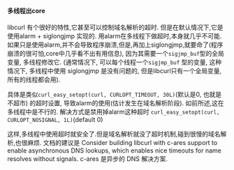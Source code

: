 #### 多线程出core
libcurl 有个很好的特性,它甚至可以控制域名解析的超时.
但是在默认情况下,它是使用alarm + siglongjmp 实现的. 用alarm在多线程下做超时,本身就几乎不可能.如果只是使用alarm,并不会导致程序崩溃,但是,再加上siglongjmp,就要命了(程序崩溃的很可怕,core中几乎看不出有用信息),
因为其需要一个`sigjmp_buf`型的全局变量, 多线程修改它. (通常情况下, 可以每个线程一个`sigjmp_buf` 型的变量, 这种情况下, 多线程中使用 siglongjmp 是没有问题的, 但是libcurl只有一个全局变量, 所有的线程都会用).

具体是类似`curl_easy_setopt(curl, CURLOPT_TIMEOUT, 30L)`(默认是0, 也就是不超市) 的超时设置, 导致alarm的使用(估计发生在域名解析阶段). 如前所述,这在多线程中是不行的.
解决方式是禁用掉alarm这种超时 `curl_easy_setopt(curl, CURLOPT_NOSIGNAL, 1L)`(default 0)

这样,多线程中使用超时就安全了.但是域名解析就没了超时机制,碰到很慢的域名解析,也很麻烦.
文档的建议是 Consider building libcurl with c-ares support to enable asynchronous DNS lookups, which enables nice timeouts for name resolves without signals. c-ares 是异步的 DNS 解决方案.

